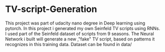 # TV-script-Generation

This project was part of udacity nano degree in Deep learning using pytorch.
In this project i generated my own Seinfeld TV scripts using RNNs. I used part of the Seinfeld dataset of scripts from 9 seasons. The Neural Network i built will generate a new ,"fake" TV script, based on patterns it recognizes in this training data.
Dataset can be found in data/
